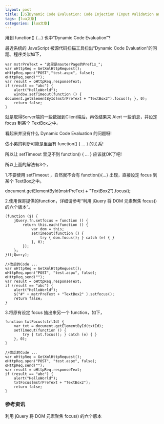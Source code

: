 ```yaml
---
layout: post
title: [JS]Dynamic Code Evaluation: Code Injection (Input Validation and Representation, Data Flow) 
tags: [lua文章]
categories: [lua文章]
---
```

用到 function() {...} 也中“Dynamic Code Evaluation”?

  

最近系统的 JavaScript 被源代码扫描工具扫出“Dynamic Code Evaluation”的问题。程序类似如下，

    
    
    var mstrPreText = "这里是masterPage的Prefix_";
    var oHttpReq = GetXmlHttpRequest();
    oHttpReq.open("POST","test.aspx", false);  
    oHttpReq.send("");
    var result = oHttpReq.responseText;
    if (result == "abc") {
    	alert("HelloWorld");
    	window.setTimeout(function () { document.getElementById(mstrPreText + "TextBox2").focus(); }, 0);
    	return false;
    }

  

就是取得Server端的一些数据到Client端后，再依结果来 Alert 一些消息，并设定 focus 到某个 TextBox之中。

看起来并没有什么 Dynamic Code Evaluation 的问题呀!

依小弟的判断可能是里面有 function() { ... } 的关系!

所以让 setTimeout 里见不到 function() { ... } 应该就OK了吧!

所以上面的解法有3个，

1.不要使用 setTimeout ，自然就不会有 function(){…} 出现，直接设定 focus 到某个 TextBox之中。

document.getElementById(mstrPreText + "TextBox2").focus();

2.使用保哥提供的function，详细请参考“利用 jQuery 将 DOM 元素聚焦 focus() 的六个版本”。

    
    
    (function ($) {
        jQuery.fn.setfocus = function () {
            return this.each(function () {
                var dom = this;
                setTimeout(function () {
                    try { dom.focus(); } catch (e) { }
                }, 0);
            });
        };
    })(jQuery);
    
    //改后的Code ...
    var oHttpReq = GetXmlHttpRequest();
    oHttpReq.open("POST", "test.aspx", false); 
    oHttpReq.send("");
    var result = oHttpReq.responseText;
    if (result == "abc") {
    	alert("HelloWorld");
    	$("#" + mstrPreText + "TextBox2" ).setfocus();
    	return false;
    }

  

3.将原有设定 focus 抽出来另一个 function，如下，

    
    
    function txtFocus(ctrlId) {
        var txt = document.getElementById(txtId);
        setTimeout(function () {
            try { txt.focus(); } catch (e) { }
        }, 0);
    }
    
    //改后的Code ...
    var oHttpReq = GetXmlHttpRequest();
    oHttpReq.open("POST", "test.aspx", false);  
    oHttpReq.send("");
    var result = oHttpReq.responseText;
    if (result == "abc") {
    	alert("HelloWorld");
    	txtFocus(mstrPreText + "TextBox2");
    	return false;
    }

  

###  参考资讯

利用 jQuery 将 DOM 元素聚焦 focus() 的六个版本
